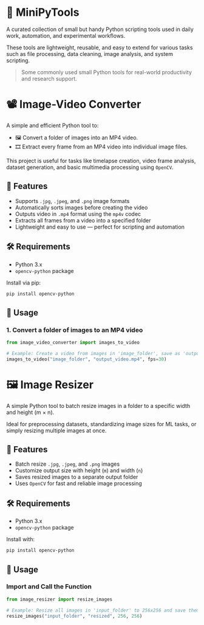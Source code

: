 # 🧰 MiniPyTools

A curated collection of small but handy Python scripting tools used in daily work, automation, and experimental workflows.

These tools are lightweight, reusable, and easy to extend for various tasks such as file processing, data cleaning, image analysis, and system scripting.

> Some commonly used small Python tools for real-world productivity and research support.


# 📽️ Image-Video Converter

A simple and efficient Python tool to:

- 🖼️ Convert a folder of images into an MP4 video.
- 🎞️ Extract every frame from an MP4 video into individual image files.

This project is useful for tasks like timelapse creation, video frame analysis, dataset generation, and basic multimedia processing using `OpenCV`.

## 🔧 Features

- Supports `.jpg`, `.jpeg`, and `.png` image formats
- Automatically sorts images before creating the video
- Outputs video in `.mp4` format using the `mp4v` codec
- Extracts all frames from a video into a specified folder
- Lightweight and easy to use — perfect for scripting and automation

## 🛠️ Requirements

- Python 3.x
- `opencv-python` package

Install via pip:

```bash
pip install opencv-python
```

## 🚀 Usage

### 1. Convert a folder of images to an MP4 video

```python
from image_video_converter import images_to_video

# Example: Create a video from images in 'image_folder', save as 'output_video.mp4'
images_to_video("image_folder", "output_video.mp4", fps=30)
```

# 🖼️ Image Resizer

A simple Python tool to batch resize images in a folder to a specific width and height (m × n).

Ideal for preprocessing datasets, standardizing image sizes for ML tasks, or simply resizing multiple images at once.

## 🔧 Features

- Batch resize `.jpg`, `.jpeg`, and `.png` images
- Customize output size with height (`m`) and width (`n`)
- Saves resized images to a separate output folder
- Uses `OpenCV` for fast and reliable image processing

## 🛠️ Requirements

- Python 3.x
- `opencv-python` package

Install with:

```bash
pip install opencv-python
```

## 🚀 Usage

### Import and Call the Function

```python
from image_resizer import resize_images

# Example: Resize all images in 'input_folder' to 256x256 and save them to 'resized'
resize_images("input_folder", "resized", 256, 256)
```
